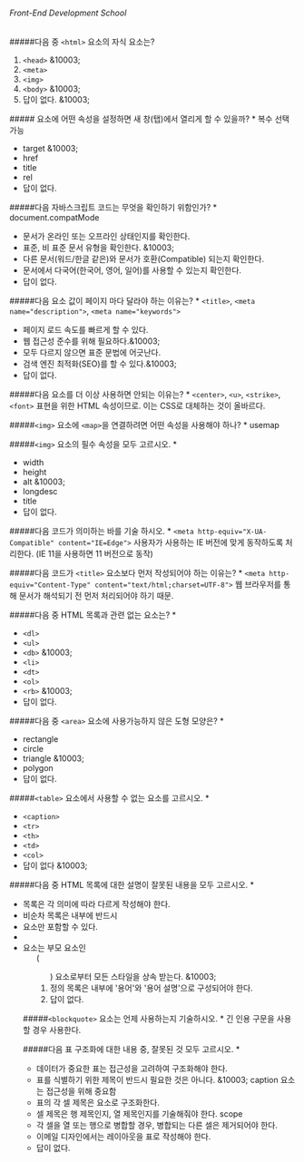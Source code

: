###### Front-End Development School

#####다음 중 `<html>` 요소의 자식 요소는?
1. `<head>` &10003;
1. `<meta>`
1. `<img>`
1. `<body>` &10003;
1. 답이 없다.
&10003;

#####<a> 요소에 어떤 속성을 설정하면 새 창(탭)에서 열리게 할 수 있을까? * 복수 선택 가능
- target &10003;
- href
- title
- rel
- 답이 없다.

#####다음 자바스크립트 코드는 무엇을 확인하기 위함인가? * document.compatMode
- 문서가 온라인 또는 오프라인 상태인지를 확인한다.
- 표준, 비 표준 문서 유형을 확인한다. &10003;
- 다른 문서(워드/한글 같은)와 문서가 호환(Compatible) 되는지 확인한다.
- 문서에서 다국어(한국어, 영어, 일어)를 사용할 수 있는지 확인한다.
- 답이 없다.

#####다음 요소 값이 페이지 마다 달라야 하는 이유는? * `<title>`, `<meta name="description">`, `<meta name="keywords">`
- 페이지 로드 속도를 빠르게 할 수 있다.
- 웹 접근성 준수를 위해 필요하다.&10003;
- 모두 다르지 않으면 표준 문법에 어긋난다.
- 검색 엔진 최적화(SEO)를 할 수 있다.&10003;
- 답이 없다.

#####다음 요소를 더 이상 사용하면 안되는 이유는? * `<center>`, `<u>`, `<strike>`, `<font>`
표현을 위한 HTML 속성이므로. 이는 CSS로 대체하는 것이 올바르다.

#####`<img>` 요소에 `<map>`을 연결하려면 어떤 속성을 사용해야 하나? *
usemap

#####`<img>` 요소의 필수 속성을 모두 고르시오. *
- width
- height
- alt &10003;
- longdesc
- title
- 답이 없다.

#####다음 코드가 의미하는 바를 기술 하시오. * `<meta http-equiv="X-UA-Compatible" content="IE=Edge">`
사용자가 사용하는 IE 버전에 맞게 동작하도록 처리한다. (IE 11을 사용하면 11 버전으로 동작) 

#####다음 코드가 `<title>` 요소보다 먼저 작성되어야 하는 이유는? * `<meta http-equiv="Content-Type" content="text/html;charset=UTF-8">`
웹 브라우저를 통해 문서가 해석되기 전 먼저 처리되어야 하기 때문.

#####다음 중 HTML 목록과 관련 없는 요소는? *
- `<dl>`
- `<ul>`
- `<db>` &10003;
- `<li>`
- `<dt>`
- `<ol>`
- `<rb>` &10003;
- 답이 없다.

#####다음 중 `<area>` 요소에 사용가능하지 않은 도형 모양은? *
- rectangle
- circle
- triangle &10003;
- polygon
- 답이 없다.

#####`<table>` 요소에서 사용할 수 없는 요소를 고르시오. *
- `<caption>`
- `<tr>`
- `<th>`
- `<td>`
- `<col>`
- 답이 없다 &10003;

#####다음 중 HTML 목록에 대한 설명이 잘못된 내용을 모두 고르시오. *
- 목록은 각 의미에 따라 다르게 작성해야 한다.
- 비순차 목록은 내부에 반드시 <li> 요소만 포함할 수 있다.
- <li> 요소는 부모 요소인 <ul>(<ol>) 요소로부터 모든 스타일을 상속 받는다. &10003;
- 정의 목록은 내부에 '용어'와 '용어 설명'으로 구성되어야 한다.
- 답이 없다.

#####`<blockquote>` 요소는 언제 사용하는지 기술하시오. *
긴 인용 구문을 사용할 경우 사용한다.

#####다음 표 구조화에 대한 내용 중, 잘못된 것 모두 고르시오. *
- 데이터가 중요한 표는 접근성을 고려하여 구조화해야 한다.
- 표를 식별하기 위한 제목이 반드시 필요한 것은 아니다. &10003; caption 요소는 접근성을 위해 중요함
- 표의 각 셀 제목은 <th> 요소로 구조화한다.
- 셀 제목은 행 제목인지, 열 제목인지를 기술해줘야 한다. scope
- 각 셀을 열 또는 행으로 병합할 경우, 병합되는 다른 셀은 제거되어야 한다.
- 이메일 디자인에서는 레이아웃을 표로 작성해야 한다.
- 답이 없다.